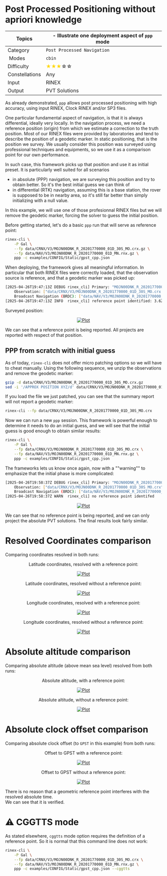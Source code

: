 Post Processed Positioning without apriori knowledge
====================================================

| Topics         | - Illustrate one deployment aspect of `ppp` mode                      |
|----------------|-----------------------------------------------------------------------|
| Category       | `Post Processed Navigation`                                           |
| Modes          | `cbin`                                                                |
| Difficulty     | <span style="color:gold"> &#9733;&#9733;&#9733;</span>&#9734;&#9734;  |
| Constellations | Any                                                                   |
| Input          | RINEX                                                                 |
| Output         | PVT Solutions                                                         |

As already demonstrated, `ppp` allows post processed positioning with high accuracy,
using input RINEX, Clock RINEX and/or SP3 files. 

One particular fundamental aspect of navigation, is that it is always differential, ideally
very locally. In the navigation process, we need a reference position (origin) from which we estimate
a correction to the truth position. Most of our RINEX files were provided by laboratories and tend
to describe the position of a geodetic marker. In static positioning, that is the position
we survey. We usually consider this position was surveyed using professional techniques and equipments,
so we use it as a comparison point for our own performance.

In such case, this framework picks up that position and use it as initial preset. It is particularly well suited for
all scenarios

- in absolute (PPP) navigation, we are surveying this position and try to obtain better. So it's the best initial guess
we can think of
- in differential (RTK) navigation, assuming this is a base station, the rover is supposed to be in nearby area, so it's still
far better than simply initializing with a null value.

In this example, we will use one of those profesionnal RINEX files but we will remove the geodetic marker, forcing
the solver to guess the initial position.

Before getting started, let's do a basic `ppp` run that will serve as reference point:

```bash
rinex-cli \
    -P Gal \
    --fp data/CRNX/V3/MOJN00DNK_R_20201770000_01D_30S_MO.crx.gz \
    --fp data/NAV/V3/MOJN00DNK_R_20201770000_01D_MN.rnx.gz \
    ppp -c examples/CONFIG/Static/gpst_cpp.json
```

When deploying, the framework gives all meaningful information. In particular that both RINEX files were
correctly loaded, that the observation source is reference, and that a geodetic marker was picked up:

```bash
[2025-04-26T19:47:13Z DEBUG rinex_cli] Primary: "MOJN00DNK_R_20201770000_01D_30S_MO"
    Observation: ["data/CRNX/V3/MOJN00DNK_R_20201770000_01D_30S_MO.crx.gz"]
    Broadcast Navigation (BRDC): ["data/NAV/V3/MOJN00DNK_R_20201770000_01D_MN.rnx.gz"]
[2025-04-26T19:47:13Z INFO  rinex_cli] reference point identified: 3.62843E3km, 5.62059E2km, 5.19787E3km (lat=54.94432°, long=8.80538°)
```

Surveyed position:   

<div align="center">
    <a href=https://github.com/rtk-rs/rinex-cli/blob/develop/plots/survey-demo/survey-map.png>
        <img src=https://github.com/rtk-rs/rinex-cli/blob/develop/plots/survey-demo/survey-map.png alt="Plot">
    </a>
</div>

We can see that a reference point is being reported. All projects are reported with respect of that position.

## PPP from scratch with initial guess

As of today, `rinex-cli` does not offer micro patching options so we will have to cheat manually.
Using the following sequence, we unzip the observations and remove the geodetic marker:

```bash 
gzip -d data/CRNX/V3/MOJN00DNK_R_20201770000_01D_30S_MO.crx.gz
sed -i '/APPROX POSITION XYZ/d' data/CRNX/V3/MOJN00DNK_R_20201770000_01D_30S_MO.crx
```

If you load the file we just patched, you can see that the summary report will not report a geodetic marker:

```bash
rinex-cli --fp data/CRNX/V3/MOJN00DNK_R_20201770000_01D_30S_MO.crx
```

Now we can run a new `ppp` session. This framework is powerful enough to determine it needs to do an initial guess,
and we will see that the initial guess is good enough to obtain similar results:

```bash
rinex-cli \
    -P Gal \
    --fp data/CRNX/V3/MOJN00DNK_R_20201770000_01D_30S_MO.crx \
    --fp data/NAV/V3/MOJN00DNK_R_20201770000_01D_MN.rnx.gz \
    ppp -c examples/CONFIG/Static/gpst_cpp.json
```

The frameworks lets us know once again, now with a ""warning"" to emphasize that the 
initial phase is more complicated:

```bash
[2025-04-26T19:58:37Z DEBUG rinex_cli] Primary: "MOJN00DNK_R_20201770000_01D_30S_MO"
    Observation: ["data/CRNX/V3/MOJN00DNK_R_20201770000_01D_30S_MO.crx"]
    Broadcast Navigation (BRDC): ["data/NAV/V3/MOJN00DNK_R_20201770000_01D_MN.rnx.gz"]
[2025-04-26T19:58:37Z WARN  rinex_cli] no reference point identifed
```

<div align="center">
    <a href=https://github.com/rtk-rs/rinex-cli/blob/develop/plots/survey-demo/absolute-map.png>
        <img src=https://github.com/rtk-rs/rinex-cli/blob/develop/plots/survey-demo/absolute-map.png alt="Plot">
    </a>
</div>

We can see that no reference point is being reported, and we can only project the absolute PVT solutions.
The final results look fairly similar. 

Resolved Coordinates comparison
===============================

Comparing coordinates resolved in both runs:

<div align="center">
    <p>
        Latitude coordinates, resolved with a reference point:
    </p>
    <a href=https://github.com/rtk-rs/rinex-cli/blob/develop/plots/survey-demo/survey-latitude.png>
        <img src=https://github.com/rtk-rs/rinex-cli/blob/develop/plots/survey-demo/survey-latitude.png alt="Plot">
    </a>
</div>

<div align="center">
    <p>
        Latitude coordinates, resolved without a reference point:
    </p>
    <a href=https://github.com/rtk-rs/rinex-cli/blob/develop/plots/survey-demo/absolute-latitude.png>
        <img src=https://github.com/rtk-rs/rinex-cli/blob/develop/plots/survey-demo/absolute-latitude.png alt="Plot">
    </a>
</div>

<div align="center">
    <p>
        Longitude coordinates, resolved with a reference point:
    </p>
    <a href=https://github.com/rtk-rs/rinex-cli/blob/develop/plots/survey-demo/survey-longitude.png>
        <img src=https://github.com/rtk-rs/rinex-cli/blob/develop/plots/survey-demo/survey-longitude.png alt="Plot">
    </a>
</div>
<div align="center">
    <p>
        Longitude coordinates, resolved without a reference point:
    </p>
    <a href=https://github.com/rtk-rs/rinex-cli/blob/develop/plots/survey-demo/absolute-longitude.png>
        <img src=https://github.com/rtk-rs/rinex-cli/blob/develop/plots/survey-demo/absolute-longitude.png alt="Plot">
    </a>
</div>

Absolute altitude comparison
============================

Comparing absolute altitude (above mean sea level) resolved from both runs:

<div align="center">
    <p>
        Absolute altitude, with a reference point:
    </p>
    <a href=https://github.com/rtk-rs/rinex-cli/blob/develop/plots/survey-demo/survey-altitude.png>
        <img src=https://github.com/rtk-rs/rinex-cli/blob/develop/plots/survey-demo/survey-altitude.png alt="Plot">
    </a>
</div>
<div align="center">
    <p>
        Absolute altitude, without a reference point:
    </p>
    <a href=https://github.com/rtk-rs/rinex-cli/blob/develop/plots/survey-demo/absolute-altitude.png>
        <img src=https://github.com/rtk-rs/rinex-cli/blob/develop/plots/survey-demo/absolute-altitude.png alt="Plot">
    </a>
</div>

Absolute clock offset comparison
================================

Comparing absolute clock offset (to `GPST` in this example) from both runs:

<div align="center">
    <p>
        Offset to GPST with a reference point:
    </p>
    <a href=https://github.com/rtk-rs/rinex-cli/blob/develop/plots/survey-demo/survey-clock.png>
        <img src=https://github.com/rtk-rs/rinex-cli/blob/develop/plots/survey-demo/survey-clock.png alt="Plot">
    </a>
</div>
<div align="center">
    <p>
        Offset to GPST without a reference point:
    </p>
    <a href=https://github.com/rtk-rs/rinex-cli/blob/develop/plots/survey-demo/absolute-clock.png>
        <img src=https://github.com/rtk-rs/rinex-cli/blob/develop/plots/survey-demo/absolute-clock.png alt="Plot">
    </a>
</div>

There is no reason that a geometric reference point interferes with the resolved absolute time.  
We can see that it is verified.

:warning: CGGTTS mode
=====================

As stated elsewhere, `cggtts` mode option requires the definition of a reference point. 
So it is normal that this command line does not work:

```bash
rinex-cli \
    -P Gal \
    --fp data/CRNX/V3/MOJN00DNK_R_20201770000_01D_30S_MO.crx \
    --fp data/NAV/V3/MOJN00DNK_R_20201770000_01D_MN.rnx.gz \
    ppp -c examples/CONFIG/Static/gpst_cpp.json --cggtts
```

